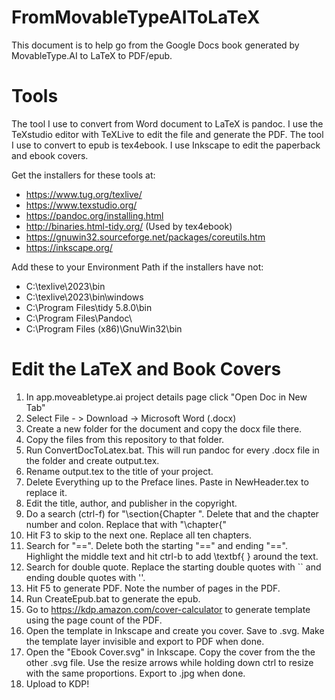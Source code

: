 # FromMovableTypeAIToLaTeX
This document is to help go from the Google Docs book generated by MovableType.AI to LaTeX to PDF/epub.

# Tools

The tool I use to convert from Word document to LaTeX is pandoc.  I use the TeXstudio editor with TeXLive to edit the file and generate the PDF.  The tool I use to convert to epub is tex4ebook.  I use Inkscape to edit the paperback and ebook covers.

Get the installers for these tools at:
- https://www.tug.org/texlive/
- https://www.texstudio.org/
- https://pandoc.org/installing.html
- http://binaries.html-tidy.org/ (Used by tex4ebook)
- https://gnuwin32.sourceforge.net/packages/coreutils.htm
- https://inkscape.org/

Add these to your Environment Path if the installers have not:
- C:\texlive\2023\bin
- C:\texlive\2023\bin\windows
- C:\Program Files\tidy 5.8.0\bin
- C:\Program Files\Pandoc\
- C:\Program Files (x86)\GnuWin32\bin

# Edit the LaTeX and Book Covers

1. In app.moveabletype.ai project details page click "Open Doc in New Tab"
2. Select File - > Download -> Microsoft Word (.docx)
3. Create a new folder for the document and copy the docx file there.
4. Copy the files from this repository to that folder.
5. Run ConvertDocToLatex.bat.  This will run pandoc for every .docx file in the folder and create output.tex.
6. Rename output.tex to the title of your project.
7. Delete Everything up to the Preface lines.  Paste in NewHeader.tex to replace it.
8. Edit the title, author, and publisher in the copyright.
9. Do a search (ctrl-f) for "\section{Chapter ".  Delete that and the chapter number and colon.  Replace that with "\chapter{"
10. Hit F3 to skip to the next one.  Replace all ten chapters.
11. Search for "==".  Delete both the starting "==" and ending "==".  Highlight the middle text and hit ctrl-b to add \textbf{  } around the text.
12. Search for double quote.  Replace the starting double quotes with `` and ending double quotes with ''.
13. Hit F5 to generate PDF.  Note the number of pages in the PDF.
14. Run CreateEpub.bat to generate the epub.
15. Go to https://kdp.amazon.com/cover-calculator to generate template using the page count of the PDF.
15. Open the template in Inkscape and create you cover.  Save to .svg.  Make the template layer invisible and export to PDF when done.
16. Open the "Ebook Cover.svg" in Inkscape.  Copy the cover from the the other .svg file.  Use the resize arrows while holding down ctrl to resize with the same proportions.  Export to .jpg when done.
17. Upload to KDP!


